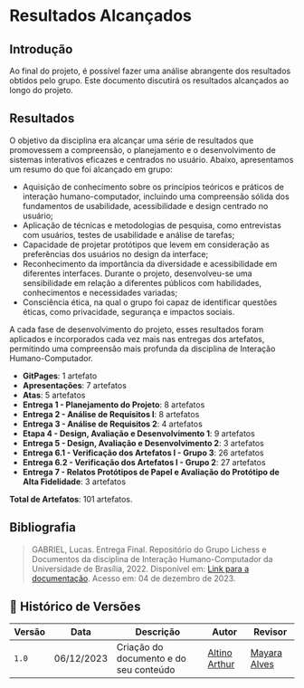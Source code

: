# Resultados Alcançados

## Introdução
Ao final do projeto, é possível fazer uma análise abrangente dos resultados obtidos pelo grupo. Este documento discutirá os resultados alcançados ao longo do projeto.

## Resultados
O objetivo da disciplina era alcançar uma série de resultados que promovessem a compreensão, o planejamento e o desenvolvimento de sistemas interativos eficazes e centrados no usuário. Abaixo, apresentamos um resumo do que foi alcançado em grupo:

- Aquisição de conhecimento sobre os princípios teóricos e práticos de interação humano-computador, incluindo uma compreensão sólida dos fundamentos de usabilidade, acessibilidade e design centrado no usuário;
- Aplicação de técnicas e metodologias de pesquisa, como entrevistas com usuários, testes de usabilidade e análise de tarefas;
- Capacidade de projetar protótipos que levem em consideração as preferências dos usuários no design da interface;
- Reconhecimento da importância da diversidade e acessibilidade em diferentes interfaces. Durante o projeto, desenvolveu-se uma sensibilidade em relação a diferentes públicos com habilidades, conhecimentos e necessidades variadas;
- Consciência ética, na qual o grupo foi capaz de identificar questões éticas, como privacidade, segurança e impactos sociais.

A cada fase de desenvolvimento do projeto, esses resultados foram aplicados e incorporados cada vez mais nas entregas dos artefatos, permitindo uma compreensão mais profunda da disciplina de Interação Humano-Computador.



- **GitPages**: 1 artefato
- **Apresentações**: 7 artefatos
- **Atas**: 5 artefatos
- **Entrega 1 - Planejamento do Projeto**: 8 artefatos
- **Entrega 2 - Análise de Requisitos I**: 8 artefatos
- **Entrega 3 - Análise de Requisitos 2**: 4 artefatos
- **Etapa 4 - Design, Avaliação e Desenvolvimento 1**: 9 artefatos
- **Entrega 5 - Design, Avaliação e Desenvolvimento 2**: 3 artefatos
- **Entrega 6.1 - Verificação dos Artefatos I - Grupo 3**: 26 artefatos
- **Entrega 6.2 - Verificação dos Artefatos I - Grupo 2**: 27 artefatos
- **Entrega 7 - Relatos Protótipos de Papel e Avaliação do Protótipo de Alta Fidelidade**: 3 artefatos

**Total de Artefatos**: 101 artefatos.


## Bibliografia
> GABRIEL, Lucas. Entrega Final. Repositório do Grupo Lichess e Documentos da disciplina de Interação Humano-Computador da Universidade de Brasília, 2022. Disponível em: [Link para a documentação](https://interacao-humano-computador.github.io/2022.2-Lichess/entrega_final/#sintese-das-avaliacoes). Acesso em: 04 de dezembro de 2023.

## 📑 Histórico de Versões

| Versão | Data | Descrição | Autor | Revisor |
|--------|------|------------|------|---------|
| `1.0` | 06/12/2023 | Criação do documento e do seu conteúdo |  [Altino Arthur](https://github.com/arthurrochamoreira)| [Mayara Alves](https://github.com/Mayara-tech) | 

